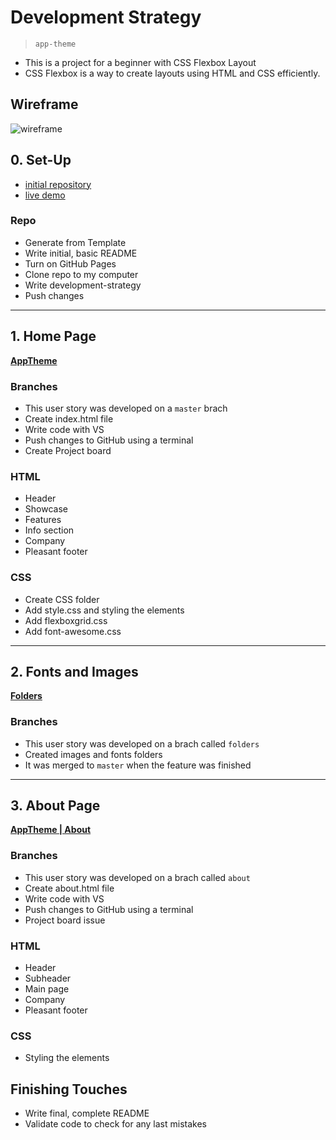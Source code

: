 # Development Strategy

> `app-theme`

- This is a  project for a beginner with CSS Flexbox Layout
- CSS Flexbox is a way to create layouts using HTML and CSS efficiently.

## Wireframe

<!-- include a wireframe for your project in this repository, and display it here -->
<!-- wireframe.cc is a good site for getting started with wireframes -->
![wireframe]()

## 0. Set-Up

- [initial repository](https://github.com/KrystynaMil/app-theme)
- [live demo](https://krystynamil.github.io/app-theme/)

### Repo

- Generate from Template
- Write initial, basic README
- Turn on GitHub Pages
- Clone repo to my computer
- Write development-strategy
- Push changes

---

## 1. Home Page

[__AppTheme__](https://krystynamil.github.io/app-theme/)

### Branches

- This user story was developed on a `master` brach
- Create index.html file
- Write code with VS
- Push changes to GitHub using a terminal
- Create Project board

### HTML

- Header
- Showcase
- Features
- Info section
- Company
- Pleasant footer

### CSS

- Create CSS folder
- Add style.css and styling the elements
- Add flexboxgrid.css
- Add font-awesome.css

---

## 2. Fonts and Images

[__Folders__](https://github.com/KrystynaMil/app-theme/tree/folders)

### Branches

- This user story was developed on a brach called `folders`
- Created images and fonts folders
- It was merged to `master` when the feature was finished

---

## 3. About Page

[__AppTheme | About__](https://krystynamil.github.io/app-theme)

### Branches

- This user story was developed on a brach called `about`
- Create about.html file
- Write code with VS
- Push changes to GitHub using a terminal
- Project board issue

### HTML

- Header
- Subheader
- Main page
- Company
- Pleasant footer

### CSS

- Styling the elements

## Finishing Touches

- Write final, complete README
- Validate code to check for any last mistakes
